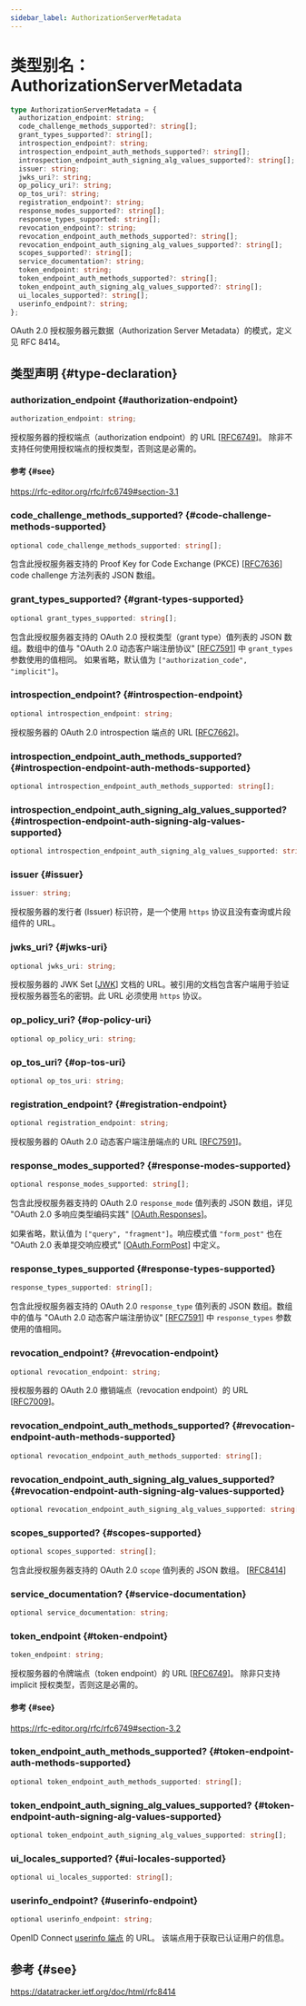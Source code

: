 ```yaml
---
sidebar_label: AuthorizationServerMetadata
---
```


# 类型别名：AuthorizationServerMetadata

```ts
type AuthorizationServerMetadata = {
  authorization_endpoint: string;
  code_challenge_methods_supported?: string[];
  grant_types_supported?: string[];
  introspection_endpoint?: string;
  introspection_endpoint_auth_methods_supported?: string[];
  introspection_endpoint_auth_signing_alg_values_supported?: string[];
  issuer: string;
  jwks_uri?: string;
  op_policy_uri?: string;
  op_tos_uri?: string;
  registration_endpoint?: string;
  response_modes_supported?: string[];
  response_types_supported: string[];
  revocation_endpoint?: string;
  revocation_endpoint_auth_methods_supported?: string[];
  revocation_endpoint_auth_signing_alg_values_supported?: string[];
  scopes_supported?: string[];
  service_documentation?: string;
  token_endpoint: string;
  token_endpoint_auth_methods_supported?: string[];
  token_endpoint_auth_signing_alg_values_supported?: string[];
  ui_locales_supported?: string[];
  userinfo_endpoint?: string;
};
```

OAuth 2.0 授权服务器元数据（Authorization Server Metadata）的模式，定义见 RFC 8414。

## 类型声明 {#type-declaration}

### authorization\_endpoint {#authorization-endpoint}

```ts
authorization_endpoint: string;
```

授权服务器的授权端点（authorization endpoint）的 URL [[RFC6749](https://rfc-editor.org/rfc/rfc6749)]。
除非不支持任何使用授权端点的授权类型，否则这是必需的。

#### 参考 {#see}

https://rfc-editor.org/rfc/rfc6749#section-3.1

### code\_challenge\_methods\_supported? {#code-challenge-methods-supported}

```ts
optional code_challenge_methods_supported: string[];
```

包含此授权服务器支持的 Proof Key for Code Exchange (PKCE) [[RFC7636](https://www.rfc-editor.org/rfc/rfc7636)] code challenge 方法列表的 JSON 数组。

### grant\_types\_supported? {#grant-types-supported}

```ts
optional grant_types_supported: string[];
```

包含此授权服务器支持的 OAuth 2.0 授权类型（grant type）值列表的 JSON 数组。数组中的值与 "OAuth 2.0 动态客户端注册协议" [[RFC7591](https://www.rfc-editor.org/rfc/rfc7591)] 中 `grant_types` 参数使用的值相同。
如果省略，默认值为 `["authorization_code", "implicit"]`。

### introspection\_endpoint? {#introspection-endpoint}

```ts
optional introspection_endpoint: string;
```

授权服务器的 OAuth 2.0 introspection 端点的 URL [[RFC7662](https://www.rfc-editor.org/rfc/rfc7662)]。

### introspection\_endpoint\_auth\_methods\_supported? {#introspection-endpoint-auth-methods-supported}

```ts
optional introspection_endpoint_auth_methods_supported: string[];
```

### introspection\_endpoint\_auth\_signing\_alg\_values\_supported? {#introspection-endpoint-auth-signing-alg-values-supported}

```ts
optional introspection_endpoint_auth_signing_alg_values_supported: string[];
```

### issuer {#issuer}

```ts
issuer: string;
```

授权服务器的发行者 (Issuer) 标识符，是一个使用 `https` 协议且没有查询或片段组件的 URL。

### jwks\_uri? {#jwks-uri}

```ts
optional jwks_uri: string;
```

授权服务器的 JWK Set [[JWK](https://www.rfc-editor.org/rfc/rfc8414.html#ref-JWK)] 文档的 URL。被引用的文档包含客户端用于验证授权服务器签名的密钥。此 URL 必须使用 `https` 协议。

### op\_policy\_uri? {#op-policy-uri}

```ts
optional op_policy_uri: string;
```

### op\_tos\_uri? {#op-tos-uri}

```ts
optional op_tos_uri: string;
```

### registration\_endpoint? {#registration-endpoint}

```ts
optional registration_endpoint: string;
```

授权服务器的 OAuth 2.0 动态客户端注册端点的 URL [[RFC7591](https://www.rfc-editor.org/rfc/rfc7591)]。

### response\_modes\_supported? {#response-modes-supported}

```ts
optional response_modes_supported: string[];
```

包含此授权服务器支持的 OAuth 2.0 `response_mode` 值列表的 JSON 数组，详见 "OAuth 2.0 多响应类型编码实践"
[[OAuth.Responses](https://datatracker.ietf.org/doc/html/rfc8414#ref-OAuth.Responses)]。

如果省略，默认值为 `["query", "fragment"]`。响应模式值 `"form_post"` 也在 "OAuth 2.0 表单提交响应模式"
[[OAuth.FormPost](https://datatracker.ietf.org/doc/html/rfc8414#ref-OAuth.Post)] 中定义。

### response\_types\_supported {#response-types-supported}

```ts
response_types_supported: string[];
```

包含此授权服务器支持的 OAuth 2.0 `response_type` 值列表的 JSON 数组。数组中的值与 "OAuth 2.0 动态客户端注册协议"
[[RFC7591](https://www.rfc-editor.org/rfc/rfc7591)] 中 `response_types` 参数使用的值相同。

### revocation\_endpoint? {#revocation-endpoint}

```ts
optional revocation_endpoint: string;
```

授权服务器的 OAuth 2.0 撤销端点（revocation endpoint）的 URL [[RFC7009](https://www.rfc-editor.org/rfc/rfc7009)]。

### revocation\_endpoint\_auth\_methods\_supported? {#revocation-endpoint-auth-methods-supported}

```ts
optional revocation_endpoint_auth_methods_supported: string[];
```

### revocation\_endpoint\_auth\_signing\_alg\_values\_supported? {#revocation-endpoint-auth-signing-alg-values-supported}

```ts
optional revocation_endpoint_auth_signing_alg_values_supported: string[];
```

### scopes\_supported? {#scopes-supported}

```ts
optional scopes_supported: string[];
```

包含此授权服务器支持的 OAuth 2.0 `scope` 值列表的 JSON 数组。
[[RFC8414](https://datatracker.ietf.org/doc/html/rfc8414#section-2)]

### service\_documentation? {#service-documentation}

```ts
optional service_documentation: string;
```

### token\_endpoint {#token-endpoint}

```ts
token_endpoint: string;
```

授权服务器的令牌端点（token endpoint）的 URL [[RFC6749](https://rfc-editor.org/rfc/rfc6749)]。
除非只支持 implicit 授权类型，否则这是必需的。

#### 参考 {#see}

https://rfc-editor.org/rfc/rfc6749#section-3.2

### token\_endpoint\_auth\_methods\_supported? {#token-endpoint-auth-methods-supported}

```ts
optional token_endpoint_auth_methods_supported: string[];
```

### token\_endpoint\_auth\_signing\_alg\_values\_supported? {#token-endpoint-auth-signing-alg-values-supported}

```ts
optional token_endpoint_auth_signing_alg_values_supported: string[];
```

### ui\_locales\_supported? {#ui-locales-supported}

```ts
optional ui_locales_supported: string[];
```

### userinfo\_endpoint? {#userinfo-endpoint}

```ts
optional userinfo_endpoint: string;
```

OpenID Connect [userinfo 端点](https://openid.net/specs/openid-connect-core-1_0.html#UserInfo) 的 URL。
该端点用于获取已认证用户的信息。

## 参考 {#see}

https://datatracker.ietf.org/doc/html/rfc8414